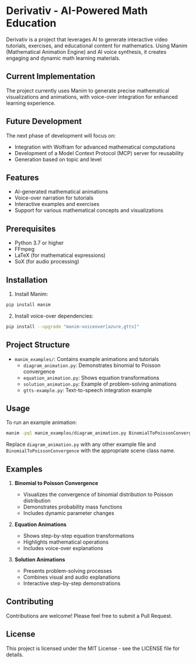 # Derivativ - AI-Powered Math Education

Derivativ is a project that leverages AI to generate interactive video tutorials, exercises, and educational content for mathematics. Using Manim (Mathematical Animation Engine) and AI voice synthesis, it creates engaging and dynamic math learning materials.

## Current Implementation

The project currently uses Manim to generate precise mathematical visualizations and animations, with voice-over integration for enhanced learning experience.

## Future Development

The next phase of development will focus on:
- Integration with Wolfram for advanced mathematical computations
- Development of a Model Context Protocol (MCP) server for reusability
- Generation based on topic and level

## Features

- AI-generated mathematical animations
- Voice-over narration for tutorials
- Interactive examples and exercises
- Support for various mathematical concepts and visualizations

## Prerequisites

- Python 3.7 or higher
- FFmpeg
- LaTeX (for mathematical expressions)
- SoX (for audio processing)

## Installation

1. Install Manim:
```bash
pip install manim
```

2. Install voice-over dependencies:
```bash
pip install --upgrade "manim-voiceover[azure,gtts]"
```

## Project Structure

- `manim_examples/`: Contains example animations and tutorials
  - `diagram_animation.py`: Demonstrates binomial to Poisson convergence
  - `equation_animation.py`: Shows equation transformations
  - `solution_animation.py`: Example of problem-solving animations
  - `gtts-example.py`: Text-to-speech integration example

## Usage

To run an example animation:

```bash
manim -pql manim_examples/diagram_animation.py BinomialToPoissonConvergence
```

Replace `diagram_animation.py` with any other example file and `BinomialToPoissonConvergence` with the appropriate scene class name.

## Examples

1. **Binomial to Poisson Convergence**
   - Visualizes the convergence of binomial distribution to Poisson distribution
   - Demonstrates probability mass functions
   - Includes dynamic parameter changes

2. **Equation Animations**
   - Shows step-by-step equation transformations
   - Highlights mathematical operations
   - Includes voice-over explanations

3. **Solution Animations**
   - Presents problem-solving processes
   - Combines visual and audio explanations
   - Interactive step-by-step demonstrations

## Contributing

Contributions are welcome! Please feel free to submit a Pull Request.

## License

This project is licensed under the MIT License - see the LICENSE file for details. 
